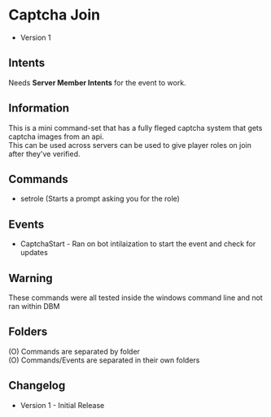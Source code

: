 # Captcha Join
- Version 1

## Intents
Needs **Server Member Intents** for the event to work.
  
## Information
This is a mini command-set that has a fully fleged captcha system that gets captcha images from an api.  
This can be used across servers can be used to give player roles on join after they've verified.  

## Commands
- setrole (Starts a prompt asking you for the role)  
  
## Events
- CaptchaStart - Ran on bot intilaization to start the event and check for updates  
  
## Warning
These commands were all tested inside the windows command line and not ran within DBM  

## Folders
(O) Commands are separated by folder  
(O) Commands/Events are separated in their own folders

## Changelog
- Version 1 - Initial Release
